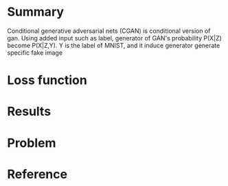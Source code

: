 # Summary
Conditional generative adversarial nets (CGAN) is conditional version of gan. Using added input such as label, generator of GAN's probability P(X|Z) become P(X|Z,Y).
Y is the label of MNIST, and it induce generator generate specific fake image

# Loss function

# Results

# Problem

# Reference
